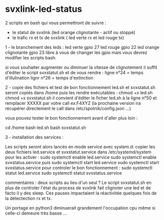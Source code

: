 # svxlink-led-status

2 scripts en bash qui vous permettront de suivre :
- le statut de svxlink (led orange clignotante - actif ou stoppé)
- le trafic rx et tx de svxlink ( led verte rx et led rouge tx)

1 - le branchement des leds : 
led verte gpio 27
led rouge gpio 22
led orange clignotante gpio 23
libre à vous de changer les gpio mais vous devrez modifier les scripts bash.

si vous souhaiter augmenter ou diminuer la vitesse de clignotement 
il suffit d'éditer le script svxstatut.sh et de vous rendre :
ligne n°24 = temps d'illulination 
lignr n°26 = temps d'extinction 

2 - copie des fichiers et test de bon fonctionnement
led.sh et svxstatut.sh seront copiés dans /home
puis les rendre exécutables : 
chmod +x led.sh
chmod +x svxstatut.sh
il convient d'éditer le ficher led.sh à la ligne n°50
et remplacer XXXXX par votre call ex:F4XYZ
(la prochaine version ira récupérer directement le call dans /etc/spotnik/config.json ...)

vous pouvez tester le bon fonctionnement avant d'aller plus loin :

cd /home 
bash led.sh
bash svxstatut.sh

3 - installation des services :

Les scripts seront alors lancés en mode service avec system.d: 
copier les deux fichiers led.service et svxstatut.service dans /etc/systemd/system
pour les activer : 
sudo systemctl enable led.service 
sudo systemctl enable svxstatus.service
puis 
sudo systemctl start led.service 
sudo systemctl start svxstatus.service
pour controler le bon fonctionnement :
sudo systemctl statut led.service 
sudo systemctl statut svxstatus.service

commentaires : deux scripts au lieu d'un seul ?
Le script svxstatut.sh en plus de controler l'état du process de svxlink fait clignoter une led
et de facto il y des sleep. Ces pauses impactaient la réactivitée quelques fois de la détectection rx et tx.

Un portage en python3 diminuerait grandement l'occupation cpu même si celle-ci demeure très basse ...
